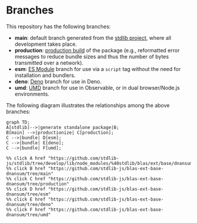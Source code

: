 <!--

@license Apache-2.0

Copyright (c) 2022 The Stdlib Authors.

Licensed under the Apache License, Version 2.0 (the "License");
you may not use this file except in compliance with the License.
You may obtain a copy of the License at

    http://www.apache.org/licenses/LICENSE-2.0

Unless required by applicable law or agreed to in writing, software
distributed under the License is distributed on an "AS IS" BASIS,
WITHOUT WARRANTIES OR CONDITIONS OF ANY KIND, either express or implied.
See the License for the specific language governing permissions and
limitations under the License.

-->

# Branches

This repository has the following branches:

-   **main**: default branch generated from the [stdlib project][stdlib-url], where all development takes place.
-   **production**: [production build][production-url] of the package (e.g., reformatted error messages to reduce bundle sizes and thus the number of bytes transmitted over a network).
-   **esm**: [ES Module][esm-url] branch for use via a `script` tag without the need for installation and bundlers.
-   **deno**: [Deno][deno-url] branch for use in Deno.
-   **umd**: [UMD][umd-url] branch for use in Observable, or in dual browser/Node.js environments.

The following diagram illustrates the relationships among the above branches:

```mermaid
graph TD;
A[stdlib]-->|generate standalone package|B;
B[main] -->|productionize| C[production];
C -->|bundle| D[esm];
C -->|bundle| E[deno];
C -->|bundle| F[umd];

%% click A href "https://github.com/stdlib-js/stdlib/tree/develop/lib/node_modules/%40stdlib/blas/ext/base/dnansum"
%% click B href "https://github.com/stdlib-js/blas-ext-base-dnansum/tree/main"
%% click C href "https://github.com/stdlib-js/blas-ext-base-dnansum/tree/production"
%% click D href "https://github.com/stdlib-js/blas-ext-base-dnansum/tree/esm"
%% click E href "https://github.com/stdlib-js/blas-ext-base-dnansum/tree/deno"
%% click F href "https://github.com/stdlib-js/blas-ext-base-dnansum/tree/umd"
```

[stdlib-url]: https://github.com/stdlib-js/stdlib/tree/develop/lib/node_modules/%40stdlib/blas/ext/base/dnansum
[production-url]: https://github.com/stdlib-js/blas-ext-base-dnansum/tree/production
[deno-url]: https://github.com/stdlib-js/blas-ext-base-dnansum/tree/deno
[umd-url]: https://github.com/stdlib-js/blas-ext-base-dnansum/tree/umd
[esm-url]: https://github.com/stdlib-js/blas-ext-base-dnansum/tree/esm